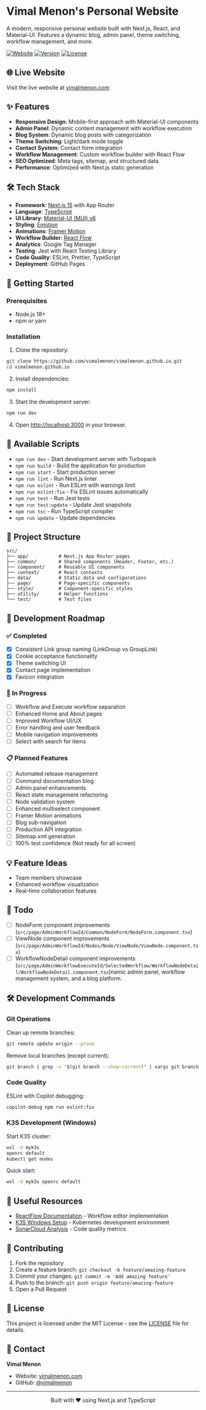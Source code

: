 # Vimal Menon's Personal Website

A modern, responsive personal website built with Next.js, React, and Material-UI. Features a dynamic blog, admin panel, theme switching, workflow management, and more.

[![Website](https://img.shields.io/website?url=https%3A%2F%2Fvimalmenon.com)](https://vimalmenon.com)
[![Version](https://img.shields.io/badge/version-0.0.38-blue.svg)](https://github.com/vimalmenon/vimalmenon.github.io)
[![License](https://img.shields.io/badge/license-MIT-green.svg)](LICENSE)

## 🌐 Live Website

Visit the live website at [vimalmenon.com](https://vimalmenon.com)

## ✨ Features

- **Responsive Design**: Mobile-first approach with Material-UI components
- **Admin Panel**: Dynamic content management with workflow execution
- **Blog System**: Dynamic blog posts with categorization
- **Theme Switching**: Light/dark mode toggle
- **Contact System**: Contact form integration
- **Workflow Management**: Custom workflow builder with React Flow
- **SEO Optimized**: Meta tags, sitemap, and structured data
- **Performance**: Optimized with Next.js static generation

## 🛠️ Tech Stack

- **Framework**: [Next.js 15](https://nextjs.org/) with App Router
- **Language**: [TypeScript](https://www.typescriptlang.org/)
- **UI Library**: [Material-UI (MUI) v6](https://mui.com/)
- **Styling**: [Emotion](https://emotion.sh/)
- **Animations**: [Framer Motion](https://www.framer.com/motion/)
- **Workflow Builder**: [React Flow](https://reactflow.dev/)
- **Analytics**: Google Tag Manager
- **Testing**: Jest with React Testing Library
- **Code Quality**: ESLint, Prettier, TypeScript
- **Deployment**: GitHub Pages

## 🚀 Getting Started

### Prerequisites

- Node.js 18+
- npm or yarn

### Installation

1. Clone the repository:

```bash
git clone https://github.com/vimalmenon/vimalmenon.github.io.git
cd vimalmenon.github.io
```

2. Install dependencies:

```bash
npm install
```

3. Start the development server:

```bash
npm run dev
```

4. Open [http://localhost:3000](http://localhost:3000) in your browser.

## 📜 Available Scripts

- `npm run dev` - Start development server with Turbopack
- `npm run build` - Build the application for production
- `npm run start` - Start production server
- `npm run lint` - Run Next.js linter
- `npm run eslint` - Run ESLint with warnings limit
- `npm run eslint:fix` - Fix ESLint issues automatically
- `npm run test` - Run Jest tests
- `npm run test:update` - Update Jest snapshots
- `npm run tsc` - Run TypeScript compiler
- `npm run update` - Update dependencies

## 📁 Project Structure

```
src/
├── app/           # Next.js App Router pages
├── common/        # Shared components (Header, Footer, etc.)
├── component/     # Reusable UI components
├── context/       # React contexts
├── data/          # Static data and configurations
├── page/          # Page-specific components
├── style/         # Component-specific styles
├── utility/       # Helper functions
└── test/          # Test files
```

## 🔄 Development Roadmap

### ✅ Completed

- [x] Consistent Link group naming (LinkGroup vs GroupLink)
- [x] Cookie acceptance functionality
- [x] Theme switching UI
- [x] Contact page implementation
- [x] Favicon integration

### 🚧 In Progress

- [ ] Workflow and Execute workflow separation
- [ ] Enhanced Home and About pages
- [ ] Improved Workflow UI/UX
- [ ] Error handling and user feedback
- [ ] Mobile navigation improvements
- [ ] Select with search for items

### 📋 Planned Features

- [ ] Automated release management
- [ ] Command documentation blog
- [ ] Admin panel enhancements
- [ ] React state management refactoring
- [ ] Node validation system
- [ ] Enhanced multiselect component
- [ ] Framer Motion animations
- [ ] Blog sub-navigation
- [ ] Production API integration
- [ ] Sitemap.xml generation
- [ ] 100% test confidence (Not ready for all screen)

## 💡 Feature Ideas

- Team members showcase
- Enhanced workflow visualization
- Real-time collaboration features

## 📝 Todo

- [ ] NodeForm component improvements (`src/page/AdminWorkflowId/Common/NodeForm/NodeForm.component.tsx`)
- [ ] ViewNode component improvements (`src/page/AdminWorkflowId/Nodes/Node/ViewNode/ViewNode.component.tsx`)
- [ ] WorkflowNodeDetail component improvements (`src/page/AdminWorkflowExecuteId/SelectedWorkflow/WorkflowNodeDetail/WorkflowNodeDetail.component.tsx`)namic admin panel, workflow management system, and a blog platform.

## 🛠️ Development Commands

### Git Operations

Clean up remote branches:

```bash
git remote update origin --prune
```

Remove local branches (except current):

```bash
git branch | grep -v "$(git branch --show-current)" | xargs git branch -D
```

### Code Quality

ESLint with Copilot debugging:

```bash
copilot-debug npm run eslint:fix
```

### K3S Development (Windows)

Start K3S cluster:

```bash
wsl -d myk3s
openrc default
kubectl get nodes
```

Quick start:

```bash
wsl -d myk3s openrc default
```

## 🔗 Useful Resources

- [ReactFlow Documentation](https://reactflow.dev/components/templates/workflow-editor) - Workflow editor implementation
- [K3S Windows Setup](https://mrtn.me/autocloud/main/howtos/k3s-windows-install/) - Kubernetes development environment
- [SonarCloud Analysis](https://sonarcloud.io/project/overview?id=vimalmenon_vimalmenon.github.io) - Code quality metrics

## 🤝 Contributing

1. Fork the repository
2. Create a feature branch: `git checkout -b feature/amazing-feature`
3. Commit your changes: `git commit -m 'Add amazing feature'`
4. Push to the branch: `git push origin feature/amazing-feature`
5. Open a Pull Request

## 📝 License

This project is licensed under the MIT License - see the [LICENSE](LICENSE) file for details.

## 📧 Contact

**Vimal Menon**

- Website: [vimalmenon.com](https://vimalmenon.com)
- GitHub: [@vimalmenon](https://github.com/vimalmenon)

---

<p align="center">
  Built with ❤️ using Next.js and TypeScript
</p>
